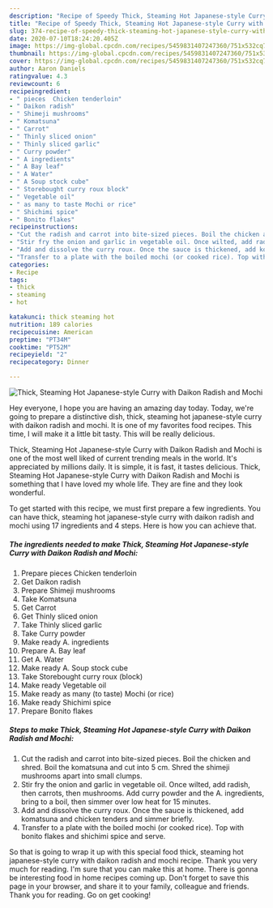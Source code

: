 ```yaml
---
description: "Recipe of Speedy Thick, Steaming Hot Japanese-style Curry with Daikon Radish and Mochi"
title: "Recipe of Speedy Thick, Steaming Hot Japanese-style Curry with Daikon Radish and Mochi"
slug: 374-recipe-of-speedy-thick-steaming-hot-japanese-style-curry-with-daikon-radish-and-mochi
date: 2020-07-10T18:24:20.405Z
image: https://img-global.cpcdn.com/recipes/5459831407247360/751x532cq70/thick-steaming-hot-japanese-style-curry-with-daikon-radish-and-mochi-recipe-main-photo.jpg
thumbnail: https://img-global.cpcdn.com/recipes/5459831407247360/751x532cq70/thick-steaming-hot-japanese-style-curry-with-daikon-radish-and-mochi-recipe-main-photo.jpg
cover: https://img-global.cpcdn.com/recipes/5459831407247360/751x532cq70/thick-steaming-hot-japanese-style-curry-with-daikon-radish-and-mochi-recipe-main-photo.jpg
author: Aaron Daniels
ratingvalue: 4.3
reviewcount: 6
recipeingredient:
- " pieces  Chicken tenderloin"
- " Daikon radish"
- " Shimeji mushrooms"
- " Komatsuna"
- " Carrot"
- " Thinly sliced onion"
- " Thinly sliced garlic"
- " Curry powder"
- " A ingredients"
- " A Bay leaf"
- " A Water"
- " A Soup stock cube"
- " Storebought curry roux block"
- " Vegetable oil"
- " as many to taste Mochi or rice"
- " Shichimi spice"
- " Bonito flakes"
recipeinstructions:
- "Cut the radish and carrot into bite-sized pieces. Boil the chicken and shred. Boil the komatsuna and cut into 5 cm. Shred the shimeji mushrooms apart into small clumps."
- "Stir fry the onion and garlic in vegetable oil. Once wilted, add radish, then carrots, then mushrooms. Add curry powder and the A. ingredients, bring to a boil, then simmer over low heat for 15 minutes."
- "Add and dissolve the curry roux. Once the sauce is thickened, add komatsuna and chicken tenders and simmer briefly."
- "Transfer to a plate with the boiled mochi (or cooked rice). Top with bonito flakes and shichimi spice and serve."
categories:
- Recipe
tags:
- thick
- steaming
- hot

katakunci: thick steaming hot 
nutrition: 189 calories
recipecuisine: American
preptime: "PT34M"
cooktime: "PT52M"
recipeyield: "2"
recipecategory: Dinner

---
```



![Thick, Steaming Hot Japanese-style Curry with Daikon Radish and Mochi](https://img-global.cpcdn.com/recipes/5459831407247360/751x532cq70/thick-steaming-hot-japanese-style-curry-with-daikon-radish-and-mochi-recipe-main-photo.jpg)

Hey everyone, I hope you are having an amazing day today. Today, we're going to prepare a distinctive dish, thick, steaming hot japanese-style curry with daikon radish and mochi. It is one of my favorites food recipes. This time, I will make it a little bit tasty. This will be really delicious.

Thick, Steaming Hot Japanese-style Curry with Daikon Radish and Mochi is one of the most well liked of current trending meals in the world. It's appreciated by millions daily. It is simple, it is fast, it tastes delicious. Thick, Steaming Hot Japanese-style Curry with Daikon Radish and Mochi is something that I have loved my whole life. They are fine and they look wonderful.




To get started with this recipe, we must first prepare a few ingredients. You can have thick, steaming hot japanese-style curry with daikon radish and mochi using 17 ingredients and 4 steps. Here is how you can achieve that.

<!--inarticleads1-->

##### The ingredients needed to make Thick, Steaming Hot Japanese-style Curry with Daikon Radish and Mochi:

1. Prepare  pieces  Chicken tenderloin
1. Get  Daikon radish
1. Prepare  Shimeji mushrooms
1. Take  Komatsuna
1. Get  Carrot
1. Get  Thinly sliced onion
1. Take  Thinly sliced garlic
1. Take  Curry powder
1. Make ready  A. ingredients
1. Prepare  A. Bay leaf
1. Get  A. Water
1. Make ready  A. Soup stock cube
1. Take  Storebought curry roux (block)
1. Make ready  Vegetable oil
1. Make ready  as many (to taste) Mochi (or rice)
1. Make ready  Shichimi spice
1. Prepare  Bonito flakes




<!--inarticleads2-->

##### Steps to make Thick, Steaming Hot Japanese-style Curry with Daikon Radish and Mochi:

1. Cut the radish and carrot into bite-sized pieces. Boil the chicken and shred. Boil the komatsuna and cut into 5 cm. Shred the shimeji mushrooms apart into small clumps.
1. Stir fry the onion and garlic in vegetable oil. Once wilted, add radish, then carrots, then mushrooms. Add curry powder and the A. ingredients, bring to a boil, then simmer over low heat for 15 minutes.
1. Add and dissolve the curry roux. Once the sauce is thickened, add komatsuna and chicken tenders and simmer briefly.
1. Transfer to a plate with the boiled mochi (or cooked rice). Top with bonito flakes and shichimi spice and serve.




So that is going to wrap it up with this special food thick, steaming hot japanese-style curry with daikon radish and mochi recipe. Thank you very much for reading. I'm sure that you can make this at home. There is gonna be interesting food in home recipes coming up. Don't forget to save this page in your browser, and share it to your family, colleague and friends. Thank you for reading. Go on get cooking!
